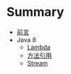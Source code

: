 # Summary

* [前言](README.md)
* Java 8
  - [Lambda](java8/lambda.md)
  - [方法引用](java8/方法引用.md)
  - [Stream](java8/stream.md)
